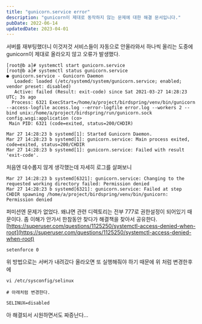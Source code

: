 ```yaml
---
title: "gunicorn.service error"
description: "gunicorn이 제대로 동작하지 않는 문제에 대한 해결 문서입니다."
pubDate: 2022-06-14
updatedDate: 2023-04-01
---
```


서버를 재부팅했더니 이것저것 서비스들이 자동으로 안올라와서 하나씩 올리는 도중에 gunicorn이 제대로 올라오지 않고 오류가 발생했다.
```
[root@b a]# systemctl start gunicorn.service
[root@b a]# systemctl status gunicorn.service
● gunicorn.service - Gunicorn Daemon
   Loaded: loaded (/etc/systemd/system/gunicorn.service; enabled; vendor preset: disabled)
   Active: failed (Result: exit-code) since Sat 2021-03-27 14:28:23 UTC; 3s ago
  Process: 6321 ExecStart=/home/a/project/birdspring/venv/bin/gunicorn --access-logfile access.log --error-logfile error.log --workers 2 --bind unix:/home/a/project/birdspring/run/gunicorn.sock config.wsgi:application (co>
 Main PID: 6321 (code=exited, status=200/CHDIR)

Mar 27 14:28:23 b systemd[1]: Started Gunicorn Daemon.
Mar 27 14:28:23 b systemd[1]: gunicorn.service: Main process exited, code=exited, status=200/CHDIR
Mar 27 14:28:23 b systemd[1]: gunicorn.service: Failed with result 'exit-code'.

```

처음엔 대수롭지 않게 생각했는데 자세히 로그를 살펴보니
```
Mar 27 14:28:23 b systemd[6321]: gunicorn.service: Changing to the requested working directory failed: Permission denied
Mar 27 14:28:23 b systemd[6321]: gunicorn.service: Failed at step CHDIR spawning /home/a/project/birdspring/venv/bin/gunicorn: Permission denied

```

퍼미션엔 문제가 없었다. 왜냐면 관련 디렉토리는 전부 777로 권한설정이 되어있기 때문이다.
좀 이해가 안가서 한참동안 찾다가 해결책을 찾아서 공유한다.
[https://superuser.com/questions/1125250/systemctl-access-denied-when-root](https://superuser.com/questions/1125250/systemctl-access-denied-when-root)
```
setenforce 0

```

위 방법으로는 서버가 내려갔다 올라오면 또 실행해줘야 하기 때문에 위 처럼 변경한후에
```
vi /etc/sysconfig/selinux

# 아래처럼 변경한다.

SELINUX=disabled

```

아 해결되서 시원하면서도 짜증난다…